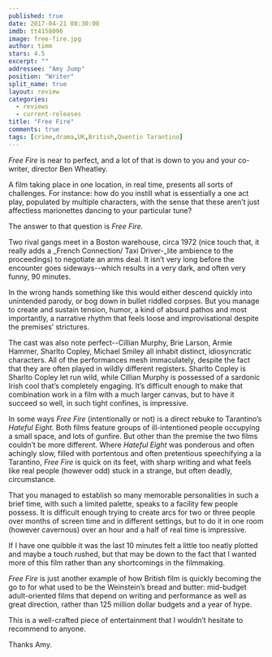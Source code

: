 ```yaml
---
published: true
date: 2017-04-21 08:30:00
imdb: tt4158096
image: free-fire.jpg
author: timm
stars: 4.5
excerpt: ""
addressee: "Amy Jump"
position: "Writer"
split_name: true
layout: review
categories: 
  - reviews
  - current-releases
title: "Free Fire"
comments: true
tags: [crime,drama,UK,British,Quentin Tarantino]
---
```

_Free Fire_ is near to perfect, and a lot of that is down to you and your co-writer, director Ben Wheatley.

A film taking place in one location, in real time, presents all sorts of challenges. For instance: how do you instill what is essentially a one act play, populated by multiple characters, with the sense that these aren’t just affectless marionettes dancing to your particular tune? 

The answer to that question is _Free Fire._

Two rival gangs meet in a Boston warehouse, circa 1972 (nice touch that, it really adds a _French Connection/ Taxi Driver-_lite ambience to the proceedings) to negotiate an arms deal. It isn’t very long before the encounter goes sideways--which results in a very dark, and often very funny, 90 minutes.

In the wrong hands something like this would either descend quickly into unintended parody, or bog down in bullet riddled corpses. But you manage to create and sustain tension, humor, a kind of absurd pathos and most importantly, a narrative rhythm that feels loose and improvisational despite the premises’ strictures.

The cast was also note perfect--Cillian Murphy, Brie Larson, Armie Hammer, Sharlto Copley, Michael Smiley all inhabit distinct, idiosyncratic characters. All of the performances mesh immaculately, despite the fact that they are often played in wildly different registers. Sharlto Copley is Sharlto Copley let run wild, while Cillian Murphy is possessed of a sardonic Irish cool that’s completely engaging. It’s difficult enough to make that combination work in a film with a much larger canvas, but to have it succeed so well, in such tight confines, is impressive.

In some ways _Free Fire_ (intentionally or not) is a direct rebuke to Tarantino’s _Hateful Eight._ Both films feature groups of ill-intentioned people occupying a small space, and lots of gunfire. But other than the premise the two films couldn’t be more different. Where _Hateful Eight_ was ponderous and often achingly slow, filled with portentous and often pretentious speechifying a la Tarantino, _Free Fire_ is quick on its feet, with sharp writing and what feels like real people (however odd) stuck in a strange, but often deadly, circumstance.

That you managed to establish so many memorable personalities in such a brief time, with such a limited palette, speaks to a facility few people possess. It is difficult enough trying to create arcs for two or three people over months of screen time and in different settings, but to do it in one room (however cavernous) over an hour and a half of real time is impressive.

If I have one quibble it was the last 10 minutes felt a little too neatly plotted and maybe a touch rushed, but that may be down to the fact that I wanted more of this film rather than any shortcomings in the filmmaking.

_Free Fire_ is just another example of how British film is quickly becoming the go to for what used to be the Weinstein’s bread and butter: mid-budget adult-oriented films that depend on writing and performance as well as great direction, rather than 125 million dollar budgets and a year of hype. 

This is a well-crafted piece of entertainment that I wouldn’t hesitate to recommend to anyone.

Thanks Amy.